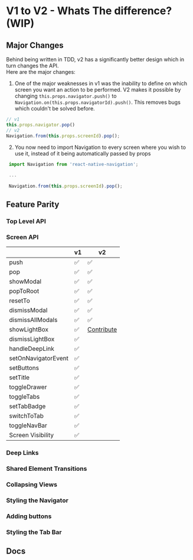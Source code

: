 # V1 to V2 - Whats The difference? (WIP)

## Major Changes
Behind being written in TDD, v2 has a significantly better design which in turn changes the API. <br>
Here are the major changes: 


1) One of the major weaknesses in v1 was the inability to define on which screen you want an action to be performed.
  V2 makes it possible by changing `this.props.navigator.push()` to `Navigation.on(this.props.navigatorId).push()`.
  This removes bugs which couldn't be solved before. 
 ```js
 // v1
 this.props.navigator.pop()
 // v2
 Navigation.from(this.props.screenId).pop();
```

2) You now need to import Navigation to every screen where you wish to use it, instead of it being automatically passed by props
```js
 import Navigation from 'react-native-navigation';
 
 ...
 
 Navigation.from(this.props.screenId).pop();
```




## Feature Parity 
### Top Level API

### Screen API

|                     | v1     | v2         |
|---------------------|--------|------------|
| push                |  ✅     |   ✅       |
| pop                 |  ✅     |  ✅         |
| showModal           |  ✅     |  ✅   |
| popToRoot           |   ✅     |   ✅         |
| resetTo             |   ✅     |     ✅       |
| dismissModal        |   ✅     |     ✅       |
| dismissAllModals    |   ✅     |      ✅      |
| showLightBox        |   ✅     |      [Contribute](CONTRIBUTE.md)      |
| dismissLightBox     |   ✅     |            |
| handleDeepLink      |   ✅     |            |
| setOnNavigatorEvent |   ✅     |            |
| setButtons          |   ✅     |            |
| setTitle            |   ✅     |            |
| toggleDrawer        |   ✅     |            |
| toggleTabs          |   ✅     |            |
| setTabBadge         |    ✅    |            |
| switchToTab         |    ✅    |            |
| toggleNavBar        |   ✅     |            |
| Screen Visibility   |   ✅     |            |

### Deep Links

### Shared Element Transitions

### Collapsing Views

### Styling the Navigator 

### Adding buttons 

### Styling the Tab Bar
## Docs
